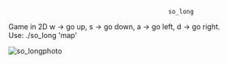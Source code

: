                                                 so_long

Game in 2D w -> go up, s -> go down, a -> go left, d -> go right.  
Use: ./so_long 'map'  

![so_longphoto](https://user-images.githubusercontent.com/94530285/226992017-8e265951-89bf-443a-86f2-3ce317cefa1b.png)

